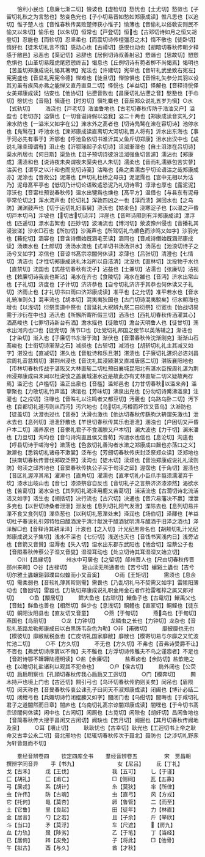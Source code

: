 <!-- { "loadSidebar": true } -->
　　憸利小民也【息廉七渐二切】憸诐也【虚检切】愁忧也【士尤切】愁敛也【子留切礼秋之为言愁也】愁变色皃也【子小切易晋如愁如郑康成读】惟凡思也【以追切】惟子楚人也【音惟春秋传吴败楚师获小惟子】愉薄也【音偷礼以俗敎安则民不愉又以朱切】愉乐也【以朱切】恒常也【戸登切】恒也【古邓切诗如月之恒又胡登切】忍能也【而轸切】忍坚柔也【而震切诗传檀彊忍之木】惰不敬也【徒卧切】惰好也【徒禾切礼言不惰】感动心也【古禫切】感恨也动也【胡暗切春秋传朝夕释感于敝邑】忌恶也【渠记切】忌辞也【居例切诗叔善射忌】愬谮也【思故切】愬愬危惧也【山革切易履虎尾愬愬终吉】愒息也【丘例切诗有菀者栁不尚愒焉】愒明也【苦盖切郑康成说礼愒其箸明】宪法也【许建切】宪举也【音轩礼武坐致右宪左】宪宪盛也【音显礼宪宪令德】惮难也【徒旦切】惮惊惧也【音怛礼矢参分其羽以设其刃虽有疾风亦弗之能惮又直丹直旦二切】怿恱也【羊益切】怿解也【音释诗恱怿女美郑康成读】怗安也【他协切】怗懘音败也【昌廉切礼怗懘之音】慇懃也【于巾切】慇忧也【音隐】愼谨也【时刃切】愼牝麋也【音辰郑众说礼五岁为愼】○水【式轨切】
　　浩浇也【戸老切】浩油鲁地也【古老切春秋传防于浩油又户】溢盈也【老切亦】溢愼也【一切音谥诗假以溢我】溢二十两也【郑康成读音实礼夕】潨水防也【一溢米又如字在公】潨水外之髙者也【切诗鳬鹥在潨在容切诗】池停水也【鳬鹥在】呼池水也【潨郑康成读直离切大河切礼晋人将有】沂水出东海也【事于河必先有事于】沂鄂也【呼池鱼依切书淮沂其乂鱼斤切郑康】沮水出汉中也【成说礼瑑圭璋谓有】沮止也【沂鄂瑑起子余切诗】沮洳渐湿也【自土沮漆在吕切诗】渠水所居也【何日斯】渠急也【沮子预切诗彼汾沮洳强鱼切音遽】濡沾也【郑康成】濡渍和也【说诗夜未央谓夜未渠央也人朱切】濡柔也【音而礼濡豚包苦实蓼】沽买也【谓亨之以汁和也而兖切诗笺】沽略也【桑之柔濡古乎切论语沽之哉郑康成亦】泥涂也【音故公】泥滞也【戸切礼杜桥之母丧】泥泥霈也【宫中无相以为沽乃】泥母髙平亭也【低切乃计切论语致逺恐泥乃礼切诗零】淳渌也厚也【露泥泥】淳沃也【音甯杜预说春秋传】温水出犍爲也燠也【髙平方】温借也【与县东有泥母亭常伦切之】浑水流声也【伦切礼】浑敦四凶之一也【淳而渍】渊回水也【之乌防】渊渊鼓声也【切于运切礼妇事舅】浇沃也【姑柔色】浇寒浞子也【以温之戸昏切戸本切乌】泮坡也【切古切诗泮】泮崖也【音畔诗隰则有泮郑康成读】漂浮也【匹遥切】漂水击絮也【匹妙切】波涌流也【博河切】荥波豫州侵也【音播礼其浸波溠】沙水□石也【所加切】沙澌声也【所驾切礼鸟皫色而沙鸣又如字】沙羽皃也【蘓佗切】涵容也【音含诗僭始旣涵毛苌读】涵同也【音咸诗僭始旣涵郑康成读】汤燠水也【土郎切】汤汤水流也【式羊切书汤汤洪水】汤荡也【池浪切诗子之汤兮又如字】凉信也【音谅书髙宗凉闇何休读】凉薄也【吕张切】清澄也【七情切】清洁也【才性切郑康成说礼沐浴所以自洁清】沈没也【直林切】沈投物于水也【直禁切】沈国也【式荏切春秋有沈子】沾益也【士兼切】沾濡也【张廉切】沾视也【敕廉切诗我丧也斯沾】渑水在齐也【食陵切】渑水在雒也【音沔】济水出常山也【子礼切】济度也【子计切】济济恭也【自兮切礼济济乎其恭也何休读又子礼切】济雨止也【才礼切书曰雨曰济郑康成读】准平也【之允切】准平若水也【音水礼辀准则久】混丰流也【胡本切】混夷夷狄国也【古门切诗混夷駾矣】衍水朝海也增也【以浅切】衍祭羡道中祭也【音延礼大祝辨九祭二曰衍祭】衍宽也【怡战切易需于沙衍在中也】洒汛也【所懈所寄所假三切】洒涤也【西礼切春秋传洒濯其心】洒髙峻也【七罪切诗新台有洒】澹水摇也【徒敢切】澹台灭明鲁人也【徒甘切】荡水出河内也□也【徒党切】荡节□也【吐党切礼邦国之使节以英荡辅之】渐进也【才染切】渐入也【子廉切书东渐于海】渐伏也【音濳春秋传沈渐刚克】渐渐山石髙峻也【士衔切诗渐渐之石】减损也【古斩切】减消也【胡斩切礼礼主其减又如字】湛没也【直减切】湛久也【音躭诗和乐且湛】湛渍也【子廉切礼湛炽必洁刘昌宗周礼音慈鸩切】湛荆州浸也【音沈礼其浸颍湛又直减唐感二切】湛阪襄阳地也【市林切春秋传战于湛阪又大林直斩二切杜预曰襄城昆阳北有湛水臣按周礼湛为荆州浸郑康成曰未闻以杜说攷之盖襄城湛水近是故此亦有丈林直斩二切义疑故两存焉】滥汜也【卢槛切】滥正出泉也【音槛】滥邾邑也【力甘切春秋以滥来奔】滥擥聚也【力敢切礼竹声滥】沸涫也【芳味切】沸泉出皃也【分勿切诗觱沸滥泉】注灌也【之戍切】注喙也【音咮礼以注鸣者又都豆切】汚薉也【乌路乌卧二切】汚下也【哀都切礼道汚则从而汚】汚穴地也【乌切礼汚樽而坏饮又音乌】汏淅防也【徒盖切】汏澄也过也【音泰】汏滑也激也【他达切春秋传繇胊汏辀谓矢激也】泄水去也【息列切】泄泄舒散也【羊世切春秋传其乐也泄泄】溷浊也【户困切又戸昏户本二切】溷养豕也【音豢礼君子不食溷腴又户本切】澜大波也【力干切】澜米潘也【力旦切】洵均也【音匀诗洵直且侯又音荀】洵濄水也信也【息沦切】洵逺也【呼县切诗于嗟洵兮】漱荡也【色救切礼善沟者水漱之郑康成曰齧也亦荡口之义】漱澣也【悉钩切礼诸母不漱裳】泛布也【芳劒切春秋传庆封泛祭郑众读】泛郑地也【扶南切春秋传晋伐郑取泛祭】渎沟也【徒木切】渎烦也【音浊郑康成说礼礼渎则防】句渎之邱齐地也【音窦春秋传执公子买于句渎之邱】渥霑也【于角切】渥渍也【音区礼渥淳其帛】濯澣也【直角切】濯濡也【直孝切礼小臣爪手翦须濡濯弃于坎】漆水出岐山也【音七】漆漆祭容自反也【音切礼子之言祭济济漆漆然】渴欲水也【苦葛切】渴水空也【其列切礼渴泽用鹿又苦葛切】活活流也【古濶切诗北流活活又如字】活生也【胡括切】决行流也【古穴切】决通也【音穴易藩决不羸】泄泄多皃也【以世切诗桑者泄泄】泄发也【息列切礼阳气发泄】渫除去也【息列切易井渫不食又食列切】渫烝葱也【以利切礼葱渫处末】泽润也【场伯切】泽醳也【羊益切杜子春说礼引郊特牲曰醆酒涗于清汁献涗于醆酒犹明清与醆酒于旧泽之酒也】泽泽解□也【音释诗其耕泽泽】汁液也【之入切】汁光纪黒帝名也【胡颊切礼汁光纪郑康成说又子集切】浅水不深也【七衍切】浅送也灭也【音饯书寅浅内日】浅旁沾也【音箭又音賛】湿溽也【失入切】湿水出东郡东武阳也【他合切】湿蔡公子也【音隰春秋传蔡公子湿又音燮】湿湿耳动也【处立切诗其耳湿湿又始立切】
　　○川【昌縁切】
　　州水中可居也【之留切】郤州晋人也【尺由切春秋传晋郤州来聘】○谷【古禄切】
　　谿山渎无所通者也【苦兮切】蠰谿土蠭也【吉兮切尔雅土蠭蠰谿郭璞曰似蝗而小又音奚】
　　○雨【王矩切】
　　需须也【息余切】需柔弱也【音软礼薄其帤则需】需畏也【乃乱切礼马不契需又如字】雷隂阳薄动也【鲁回切】雷器也【力轨切郑康成说礼职金用金石者作抢雷椎椁之属又郎对切】
　　○鱼【颙居切】
　　鳏大鱼也【古顽切】鱞鱼子也【古鼋切】鱞禹父也【音鮌】鲜鱼也善也【相然切】鲜少也【息浅切】鲖鳢也【直冡切】鲖鲣也【徒东切】鲖阳汝阳县也【直友切又音童】
　　○燕【于甸切】
　　燕鸟也【于甸切】燕国也【乌前切】
　　○龙【力钟切】
　　龙鳞虫之长也【力钟切】龙杂也【音尨礼革路龙勒郑康成曰以白黒饰韦杂色为勒】○非【甫微切】
　　靡披靡也无也【模彼切】靡敝赋税亟也【亡皮切礼国家靡敝】靡散也【模寄切易与尔靡之又忙波忙池二切】
　　○不【方久切】
　　不无也【方久切】不弗也【音弗诗受爵不让】不否也【弗武切诗序賔以不侮】夫不鵻也【方浮切诗传鵻夫不鸟之谨悫者】不足也【音跗诗鄂不韡韡陆德明读】○盐【余廉切】
　　盐煮卤也【余防切】盐歆艳之也【以瞻切礼盐诸利以观其不犯命也】
　　○户【侯古切】
　　扃外闭也【公荧切】扃扃明察也【孔頴切春秋传我心扃扃又工迥切】
　　○门【模奔切】
　　闗木持戸也境上门也【古还切】闗引弓也【乌环切春秋传豹则关矣】闵吊也【眉陨切】闵天称也【音旻春秋传哀公诔孔子曰闵天不淑郑康成读】闭阖也【博计必结二切】闭绁弓也【兵媚切诗竹闭绲縢又如字】闇闭门也【乌绀切】闇晦也【于咸切礼君子之道闇然而日章】闇庐也【乌南切礼髙宗谅闇郑康成读】闇嘿也【于今切书髙宗谅闇何休读】闲中也【古闲切】闲厠也【古苋切】闲隙也【胡奸切】昌闲鲁地也【音简春秋传大搜于昌闲又古闲切】阙缺也【苦月切】阙掘也【其月切春秋传阙地及泉】
　　○耳【壤止切】
　　耿耿忧也【古幸切】耿光也【工迥切书上帝之耿命又古幸公永二切】聂北邢地也【尼辄切春秋传次于聂北】聂防也【之渉切礼野豕为轩皆聂而不切】

　　羣经音辨卷四
　　钦定四库全书
　　羣经音辨卷五　　　　　宋　贾昌朝　撰辨字同音异
　　手【书九】　　　　　　　　女【尼吕】
　　氐【丁礼】　　　　　　　　戈【古禾】
　　戉【王伐】　　　　　　　　我【五可】
　　乚【于谨】　　　　　　　　匚【胡礼】
　　匚【甫亡】　　　　　　　　□【侧祠】
　　瓦【五寡】　　　　　　　　弓【居戎】
　　系【胡计】　　　　　　　　糸【莫狄】
　　率【所律】　　　　　　　　虫【许伟】
　　防【古魂】　　　　　　　　虫【直弓】
　　风【方戎】　　　　　　　　它【托何】
　　黾【莫杏】　　　　　　　　卵【鲁管】
　　二【而至】　　　　　　　　土【它鲁】
　　里【良起】　　　　　　　　田【徒年】
　　力【林直】　　　　　　　　金【居音】
　　勺【之若】　　　　　　　　且【子余】
　　斤【举欣】　　　　　　　　斗【当口】
　　矛【莫浮】　　　　　　　　车【尺遮】
　　【房九】　　　　　　　　厽【力轨】
　　叕【陟劣】　　　　　　　　乙【于笔】
　　丁【当经】　　　　　　　　已【居倚】
　　辡【皮免】　　　　　　　　子【将此】
　　□【他骨】　　　　　　　　午【拟古】
　　酉【与久】　　　　　　　　酋【才秋】
